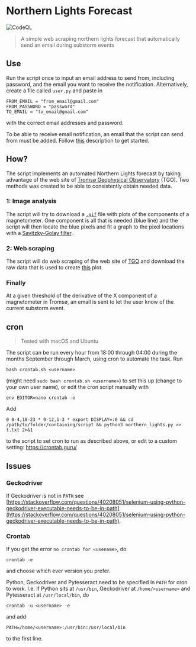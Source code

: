 # Northern Lights Forecast
![CodeQL](https://github.com/engeir/northern-lights-forecast/workflows/CodeQL/badge.svg)
> A simple web scraping northern lights forecast that automatically send an email during substorm events

## Use
Run the script once to input an email address to send from, including password, and the email you want to receive the notification. Alternatively, create a file called `user.py` and paste in
```
FROM_EMAIL = "from_email@gmail.com"
FROM_PASSWORD = "password"
TO_EMAIL = "to_email@gmail.com"
```
with the correct email addresses and password.

To be able to receive email notification, an email that the script can send from must be added. Follow [this](https://realpython.com/python-send-email/#option-1-setting-up-a-gmail-account-for-development) description to get started.

## How?
The script implements an automated Northern Lights forecast by taking advantage of the web site of [Tromsø Geophysical Observatory](http://geo.phys.uit.no/) (TGO). Two methods was created to be able to consistently obtain needed data.

### 1: Image analysis
The script will try to download a [`.gif`](https://flux.phys.uit.no/Last24/Last24_tro2a.gif) file with plots of the components of a magnetometer. One component is all that is needed (blue line) and the script will then locate the blue pixels and fit a graph to the pixel locations with a [Savitzky-Golay filter](https://docs.scipy.org/doc/scipy/reference/generated/scipy.signal.savgol_filter.html).
![]()
![]()

### 2: Web scraping
The script will do web scraping of the web site of [TGO](http://geo.phys.uit.no/) and download the raw data that is used to create [this](https://flux.phys.uit.no/Last24/Last24_tro2a.gif) plot.

### Finally
At a given threshold of the derivative of the X component of a magnetometer in Tromsø, an email is sent to let the user know of the current substorm event.

## cron
> Tested with macOS and Ubuntu

The script can be run every hour from 18:00 through 04:00 during the months September through March, using cron to automate the task. Run
```
bash crontab.sh <username>
```
(might need `sudo bash crontab.sh <username>`) to set this up (change to your own user name), or edit the cron script manually with
```
env EDITOR=nano crontab -e
```
Add
```
0 0-4,18-23 * 9-12,1-3 * export DISPLAY=:0 && cd /path/to/folder/containing/script && python3 northern_lights.py >> t.txt 2>&1
```
to the script to set cron to run as described above, or edit to a custom setting:
https://crontab.guru/

## Issues
### Geckodriver
If Geckodriver is not in `PATH` see [https://stackoverflow.com/questions/40208051/selenium-using-python-geckodriver-executable-needs-to-be-in-path](https://stackoverflow.com/questions/40208051/selenium-using-python-geckodriver-executable-needs-to-be-in-path).

### Crontab
If you get the error `no crontab for <usename>`, do
```
crontab -e
```
and choose which ever version you prefer.

Python, Geckodriver and Pytesseract need to be specified in `PATH` for cron to work. I.e. if Python sits at `/usr/bin`, Geckodriver at `/home/<username>` and Pytesseract at `/usr/local/bin`, do
```
crontab -u <username> -e
```
and add
```
PATH=/home/<username>:/usr/bin:/usr/local/bin
```
to the first line.
